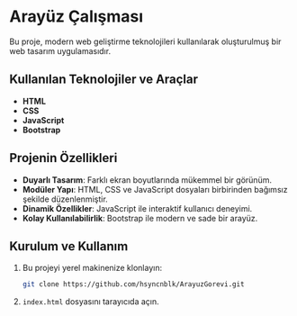 # Arayüz Çalışması

Bu proje, modern web geliştirme teknolojileri kullanılarak oluşturulmuş bir web tasarım uygulamasıdır.

## Kullanılan Teknolojiler ve Araçlar

- **HTML**
- **CSS**
- **JavaScript**
- **Bootstrap**



## Projenin Özellikleri

- **Duyarlı Tasarım**: Farklı ekran boyutlarında mükemmel bir görünüm.
- **Modüler Yapı**: HTML, CSS ve JavaScript dosyaları birbirinden bağımsız şekilde düzenlenmiştir.
- **Dinamik Özellikler**: JavaScript ile interaktif kullanıcı deneyimi.
- **Kolay Kullanılabilirlik**: Bootstrap ile modern ve sade bir arayüz.

## Kurulum ve Kullanım

1. Bu projeyi yerel makinenize klonlayın:
   ```bash
   git clone https://github.com/hsyncnblk/ArayuzGorevi.git

2.  `index.html` dosyasını tarayıcıda açın.
